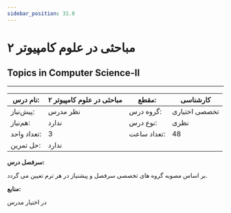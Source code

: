 ```yaml
---
sidebar_position: 31.0
---
```

# مباحثی در علوم کامپیوتر ۲
## Topics in Computer Science-II
_______________________________________________________________________________
| نام درس:    | مباحثی در علوم کامپیوتر ۲ | مقطع:       | کارشناسی      |
| ----------- | ------------------------- | ----------- | ------------- |
| پیش‌نیاز:   | نظر مدرس                  | گروه درس:   | تخصصی اختیاری |
| هم‌نیاز:    | ندارد                     | نوع درس:    | نظری          |
| تعداد واحد: | 3                         | تعداد ساعت: | 48            |
| حل تمرین:   |  ندارد                    |             |               |

**سرفصل درس:**

بر اساس مصوبه گروه های تخصصی سرفصل و پیشنیاز در هر ترم تعیین می گردد.


**منابع:**

در اختیار مدرس
